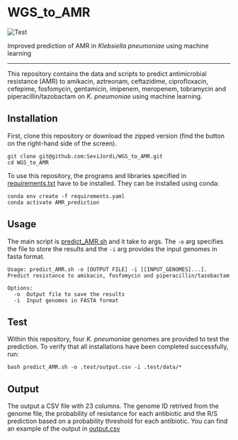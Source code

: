 # WGS_to_AMR

![Test](https://github.com/SeviJordi/WGS_to_AMR/actions/workflows/test.yaml/badge.svg)

Improved prediction of AMR in *Klebsiella pneumoniae* using machine learning

---
This repository contains the data and scripts to predict antimicrobial resistance (AMR) to amikacin, aztreonam, ceftazidime, ciprofloxacin, cefepime, fosfomycin, gentamicin, imipenem, meropenem, tobramycin and piperacillin/tazobactam on *K. pneumoniae* using machine learning.

## Installation

First, clone this repository or download the zipped version (find the button on the right-hand side of the screen).

```
git clone git@github.com:SeviJordi/WGS_to_AMR.git
cd WGS_to_AMR
```

To use this repository, the programs and libraries specified in [requirements.txt](requirements.yaml) have to be installed. They can be installed using conda:

```
conda env create -f requirements.yaml
conda activate AMR_prediction
```
## Usage

The main script is [predict_AMR.sh](predict_AMR.sh) and it take to args. The `-o` arg specifies the file to store the results and the `-i` arg provides the input genomes in fasta format.

```
Usage: predict_AMR.sh -o [OUTPUT FILE] -i [[INPUT_GENOMES]...].
Predict resistance to amikacin, fosfomycin and piperacillin/tazobactam

Options:
  -o  Output file to save the results
  -i  Input genomes in FASTA format
```

## Test

Within this repository, four *K. pneumoniae* genomes are provided to test the prediction. To verify that all installations have been completed successfully, run:

```
bash predict_AMR.sh -o .test/output.csv -i .test/data/*
```

## Output

The output a CSV file with 23 columns. The genome ID retrived from the genome file,  the probability of resistance for each antibiotic and the R/S prediction based on a probability threshold for each antibiotic. You can find an example of the output in [output.csv](.test/output.csv)


